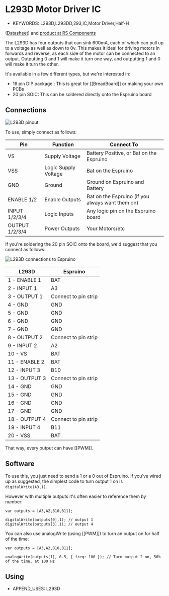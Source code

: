 <!--- Copyright (c) 2013 Gordon Williams, Pur3 Ltd. See the file LICENSE for copying permission. -->
L293D Motor Driver IC
=====================

* KEYWORDS: L293D,L293DD,293,IC,Motor Driver,Half-H

([Datasheet](/datasheets/L293D.pdf)) and [product at RS Components](http://uk.rs-online.com/web/p/motor-driver-ics/7140625/)

The L293D has four outputs that can sink 600mA, each of which can pull up to a voltage as well as down to 0v. This makes it ideal for driving motors in forwards and reverse, as each side of the motor can be connected to an output. Outputting 0 and 1 will make it turn one way, and outputting 1 and 0 will make it turn the other.

It's available in a few different types, but we're interested in:

* 16 pin DIP package : This is great for [[BreadBoard]] or making your own PCBs
* 20 pin SOIC: This can be soldered directly onto the Espruino board

Connections
---------

![L293D pinout](pinout.png)

To use, simply connect as follows:

| Pin | Function | Connect To |
|-----|----------|------------|
| VS  | Supply Voltage | Battery Positive, or Bat on the Espruino |
| VSS | Logic Supply Voltage | Bat on the Espruino |
| GND | Ground | Ground on Espruino and Battery |
| ENABLE 1/2 | Enable Outputs | Bat on the Espruino (if you always want them on) |
| INPUT 1/2/3/4 | Logic Inputs | Any logic pin on the Espruino board |
| OUTPUT 1/2/3/4 | Power Outputs | Your Motors/etc |

If you're soldering the 20 pin SOIC onto the board, we'd suggest that you connect as follows:

![L293D connections to Espruino](connections.png)

| L293D | Espruino |
|---------|----------|
| 1 - ENABLE 1 | BAT |
| 2 - INPUT 1  | A3 |
| 3 - OUTPUT 1  | Connect to pin strip |
| 4 - GND  | GND |
| 5 - GND  | GND |
| 6 - GND  | GND |
| 7 - GND  | GND |
| 8 - OUTPUT 2  | Connect to pin strip |
| 9 - INPUT 2  | A2 |
| 10 - VS  | BAT |
| 11 - ENABLE 2 | BAT |
| 12 - INPUT 3  | B10 |
| 13 - OUTPUT 3  | Connect to pin strip |
| 14 - GND  | GND |
| 15 - GND  | GND |
| 16 - GND  | GND |
| 17 - GND  | GND |
| 18 - OUTPUT 4  | Connect to pin strip |
| 19 - INPUT 4 | B11 |
| 20 - VSS  | BAT |

That way, every output can have [[PWM]].

Software
-------

To use this, you just need to send a 1 or a 0 out of Espruino. If you've wired up as suggested, the simplest code to turn output 1 on is `digitalWrite(A3,1)`.

However with multiple outputs it's often easier to reference them by number:

```
var outputs = [A3,A2,B10,B11];

digitalWrite(outputs[0],1); // output 1
digitalWrite(outputs[3],1); // output 4
```

You can also use analogWrite (using [[PWM]]) to turn an output on for half of the time:

```
var outputs = [A3,A2,B10,B11];

analogWrite(outputs[1], 0.5, { freq: 100 }); // Turn output 2 on, 50% of the time, at 100 Hz
```

Using 
-----

* APPEND_USES: L293D
